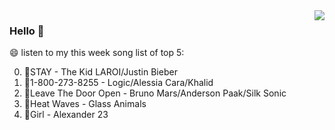 <img align="right"  src="https://github-readme-stats.vercel.app/api/top-langs/?username=kvnZero" />

### Hello 👋

😄 listen to my this week song list of top 5:

0. 🌈STAY - The Kid LAROI/Justin Bieber
1. 🌈1-800-273-8255 - Logic/Alessia Cara/Khalid
2. 🌈Leave The Door Open - Bruno Mars/Anderson Paak/Silk Sonic
3. 🌈Heat Waves - Glass Animals
4. 🌈Girl - Alexander 23

